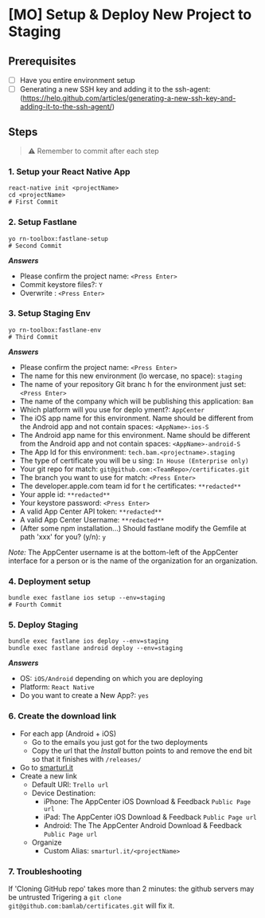 # [MO] Setup & Deploy New Project to Staging

## Prerequisites
- [ ] Have you entire environment setup
- [ ] Generating a new SSH key and adding it to the ssh-agent: (https://help.github.com/articles/generating-a-new-ssh-key-and-adding-it-to-the-ssh-agent/)

## Steps

> :warning: Remember to commit after each step

### 1. Setup your React Native App

```
react-native init <projectName>
cd <projectName>
# First Commit
```

### 2. Setup Fastlane

```
yo rn-toolbox:fastlane-setup
# Second Commit
```

***Answers***
- Please confirm the project name: `<Press Enter>`
- Commit keystore files?: `Y`
- Overwrite <fileName>: `<Press Enter>`

### 3. Setup Staging Env

```
yo rn-toolbox:fastlane-env
# Third Commit
```

***Answers***
- Please confirm the project name: `<Press Enter>`
- The name for this new environment (lo
wercase, no space): `staging`
- The name of your repository Git branc
h for the environment just set: `<Press Enter>`
- The name of the company which will be
 publishing this application: `Bam`
- Which platform will you use for deplo
yment?: `AppCenter`
- The iOS app name for this environment. Name should be different from the Android app and not contain spaces: `<AppName>-ios-S`
- The Android app name for this environment. Name should be different from the Android app and not contain spaces: `<AppName>-android-S`
- The App Id for this environment: `tech.bam.<projectname>.staging`
- The type of certificate you will be u
sing: `In House (Enterprise only)`
- Your git repo for match: `git@github.com:<TeamRepo>/certificates.git`
- The branch you want to use for match: `<Press Enter>`
- The developer.apple.com team id for t
he certificates: `**redacted**`
- Your apple id: `**redacted**`
- Your keystore password: `<Press Enter>`
- A valid App Center API token: `**redacted**`
- A valid App Center Username: `**redacted**`
- (After some npm installation...) Should fastlane modify the Gemfile at path 'xxx' for you? (y/n): `y`

*Note:* The AppCenter username is at the bottom-left of the AppCenter interface for a person or is the name of the organization for an organization.


### 4. Deployment setup
```
bundle exec fastlane ios setup --env=staging
# Fourth Commit
```

### 5. Deploy Staging
```
bundle exec fastlane ios deploy --env=staging
bundle exec fastlane android deploy --env=staging
```

***Answers***
- OS: `iOS/Android` depending on which you are deploying
- Platform: `React Native`
- Do you want to create a New App?: `yes`

### 6. Create the download link
- For each app (Android + iOS)
  - Go to the emails you just got for the two deployments
  - Copy the url that the *Install* button points to and remove the end bit so that it finishes
    with `/releases/`
- Go to [smarturl.it](https://manage.smarturl.it)
- Create a new link
  - Default URl: `Trello url`
  - Device Destination:
    - iPhone: The AppCenter iOS Download & Feedback `Public Page url`
    - iPad: The AppCenter iOS Download & Feedback `Public Page url`
    - Android: The The AppCenter Android Download & Feedback `Public Page url`
  - Organize
    - Custom Alias: `smarturl.it/<projectName>`
   
   
 ### 7. Troubleshooting
 
 If 'Cloning GitHub repo' takes more than 2 minutes: the github servers may be untrusted Trigering a `git clone git@github.com:bamlab/certificates.git` will fix it.
 

